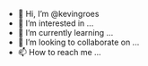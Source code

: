 - 👋 Hi, I’m @kevingroes
- 👀 I’m interested in ...
- 🌱 I’m currently learning ...
- 💞️ I’m looking to collaborate on ...
- 📫 How to reach me ...

<!---
kevingroes/kevingroes is a ✨ special ✨ repository because its `README.md` (this file) appears on your GitHub profile.
You can click the Preview link to take a look at your changes.
--->
